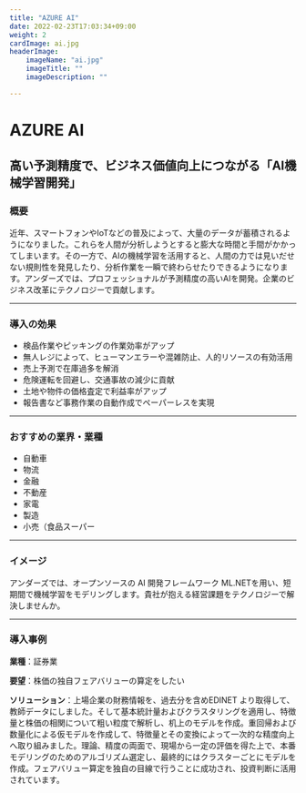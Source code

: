 ```yaml
---
title: "AZURE AI"
date: 2022-02-23T17:03:34+09:00
weight: 2
cardImage: ai.jpg
headerImage:
    imageName: "ai.jpg"
    imageTitle: ""
    imageDescription: ""

---
```


# AZURE AI

## 高い予測精度で、ビジネス価値向上につながる「AI機械学習開発」

### 概要

近年、スマートフォンやIoTなどの普及によって、大量のデータが蓄積されるようになりました。これらを人間が分析しようとすると膨大な時間と手間がかかってしまいます。その一方で、AIの機械学習を活用すると、人間の力では見いだせない規則性を発見したり、分析作業を一瞬で終わらせたりできるようになります。アンダーズでは、プロフェッショナルが予測精度の高いAIを開発。企業のビジネス改革にテクノロジーで貢献します。

***
### 導入の効果

- 検品作業やピッキングの作業効率がアップ
- 無人レジによって、ヒューマンエラーや混雑防止、人的リソースの有効活用
- 売上予測で在庫過多を解消
- 危険運転を回避し、交通事故の減少に貢献
- 土地や物件の価格査定で利益率がアップ
- 報告書など事務作業の自動作成でペーパーレスを実現

***

### おすすめの業界・業種

- 自動車
- 物流
- 金融
- 不動産
- 家電
- 製造
- 小売（食品スーパー

***

### イメージ

アンダーズでは、オープンソースの AI 開発フレームワーク ML.NETを用い、短期間で機械学習をモデリングします。貴社が抱える経営課題をテクノロジーで解決しませんか。

***

### 導入事例

**業種**：証券業  

**要望**：株価の独自フェアバリューの算定をしたい  

**ソリューション**：上場企業の財務情報を、過去分を含めEDINET より取得して、教師データにしました。そして基本統計量およびクラスタリングを適用し、特徴量と株価の相関について粗い粒度で解析し、机上のモデルを作成。重回帰および数量化による仮モデルを作成して、特徴量とその変換によって一次的な精度向上へ取り組みました。理論、精度の両面で、現場から一定の評価を得た上で、本番モデリングのためのアルゴリズム選定し、最終的にはクラスターごとにモデルを作成。フェアバリュー算定を独自の目線で行うことに成功され、投資判断に活用されています。
